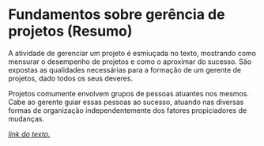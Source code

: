# Fundamentos sobre gerência de projetos (Resumo)

A atividade de gerenciar um projeto é esmiuçada no texto, mostrando como mensurar o desempenho de projetos e como o aproximar do sucesso.
São expostas as qualidades necessárias para a formação de um gerente de projetos, dado todos os seus deveres.

Projetos comumente envolvem grupos de pessoas atuantes nos mesmos. Cabe ao gerente guiar essas pessoas ao sucesso, atuando nas diversas formas de organização independentemente dos fatores propiciadores de mudanças.

[*link do texto.*](https://sites.google.com/site/gerenciadeprojetosdeti/aulas-1/conceitos-e-fundamentos-de-gestao-de-projeto)
